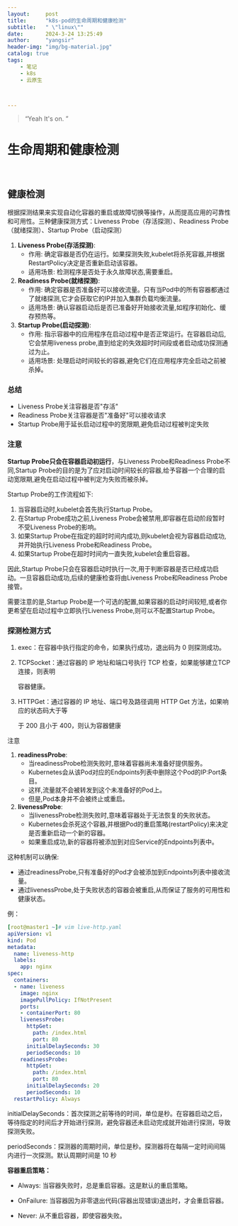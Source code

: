 ```yaml
---
layout:     post
title:      "k8s-pod的生命周期和健康检测"
subtitle:   " \"linux\""
date:       2024-3-24 13:25:49
author:     "yangsir"
header-img: "img/bg-material.jpg"
catalog: true
tags:
    - 笔记
    - k8s
    - 云原生



---
```


> “Yeah It's on. ”


<p id = "build"></p>

# 生命周期和健康检测

​		

## 健康检测

根据探测结果来实现自动化容器的重启或故障切换等操作，从而提高应用的可靠性和可用性。三种健康探测方式：Liveness Probe（存活探测）、Readiness Probe（就绪探测）、Startup Probe（启动探测）

1. **Liveness Probe(存活探测)**:
   - 作用: 确定容器是否仍在运行。如果探测失败,kubelet将杀死容器,并根据RestartPolicy决定是否重新启动该容器。
   - 适用场景: 检测程序是否处于永久故障状态,需要重启。
2. **Readiness Probe(就绪探测)**:
   - 作用: 确定容器是否准备好可以接收流量。只有当Pod中的所有容器都通过了就绪探测,它才会获取它的IP并加入集群负载均衡流量。
   - 适用场景: 确认容器启动后是否已准备好开始接收流量,如程序初始化、缓存预热等。
3. **Startup Probe(启动探测)**:
   - 作用: 指示容器中的应用程序在启动过程中是否正常运行。在容器启动后,它会禁用liveness probe,直到给定的失效超时时间段或者启动成功探测通过为止。
   - 适用场景: 处理启动时间较长的容器,避免它们在应用程序完全启动之前被杀掉。

### 总结

- Liveness Probe关注容器是否"存活"
- Readiness Probe关注容器是否"准备好"可以接收请求
- Startup Probe用于延长启动过程中的宽限期,避免启动过程被判定失败

### 注意

**Startup Probe只会在容器启动初运行**，与Liveness Probe和Readiness Probe不同,Startup Probe的目的是为了应对启动时间较长的容器,给予容器一个合理的启动宽限期,避免在启动过程中被判定为失败而被杀掉。

Startup Probe的工作流程如下:

1. 当容器启动时,kubelet会首先执行Startup Probe。
2. 在Startup Probe成功之前,Liveness Probe会被禁用,即容器在启动阶段暂时不受Liveness Probe的影响。
3. 如果Startup Probe在指定的超时时间内成功,则kubelet会视为容器启动成功,并开始执行Liveness Probe和Readiness Probe。
4. 如果Startup Probe在超时时间内一直失败,kubelet会重启容器。

因此,Startup Probe只会在容器启动时执行一次,用于判断容器是否已经成功启动。一旦容器启动成功,后续的健康检查将由Liveness Probe和Readiness Probe接管。

需要注意的是,Startup Probe是一个可选的配置,如果容器的启动时间较短,或者你更希望在启动过程中立即执行Liveness Probe,则可以不配置Startup Probe。

### 探测检测方式



1. exec：在容器中执行指定的命令，如果执行成功，退出码为 0 则探测成功。

2. TCPSocket：通过容器的 IP 地址和端口号执行 TCP 检查，如果能够建立TCP 连接，则表明 

   容器健康。 

3. HTTPGet：通过容器的 IP 地址、端口号及路径调用 HTTP Get 方法，如果响应的状态码大于等

   于 200 且小于 400，则认为容器健康 

注意

1. **readinessProbe**:
   - 当readinessProbe检测失败时,意味着容器尚未准备好提供服务。
   - Kubernetes会从该Pod对应的Endpoints列表中删除这个Pod的IP:Port条目。
   - 这样,流量就不会被转发到这个未准备好的Pod上。
   - 但是,Pod本身并不会被终止或重启。
2. **livenessProbe**:
   - 当livenessProbe检测失败时,意味着容器处于无法恢复的失败状态。
   - Kubernetes会杀死这个容器,并根据Pod的重启策略(restartPolicy)来决定是否重新启动一个新的容器。
   - 如果重启成功,新的容器将被添加到对应Service的Endpoints列表中。

这种机制可以确保:

- 通过readinessProbe,只有准备好的Pod才会被添加到Endpoints列表中接收流量。
- 通过livenessProbe,处于失败状态的容器会被重启,从而保证了服务的可用性和健康状态。



例：

```yaml
[root@master1 ~]# vim live-http.yaml
apiVersion: v1
kind: Pod
metadata:
  name: liveness-http
  labels:
    app: nginx
spec:
  containers:
  - name: liveness
    image: nginx
    imagePullPolicy: IfNotPresent
    ports:
    - containerPort: 80
    livenessProbe:
      httpGet:
        path: /index.html
        port: 80
      initialDelaySeconds: 30
      periodSeconds: 10
    readinessProbe:
      httpGet:
        path: /index.html
        port: 80
      initialDelaySeconds: 20
      periodSeconds: 10
  restartPolicy: Always
```

initialDelaySeconds：首次探测之前等待的时间，单位是秒。在容器启动之后，等待指定的时间后才开始进行探测，避免容器还未启动完成就开始进行探测，导致探测失败。

periodSeconds：探测器的周期时间，单位是秒。探测器将在每隔一定时间间隔内进行一次探测。默认周期时间是 10 秒

**容器重启策略：**

- Always: 当容器失败时，总是重启容器。这是默认的重启策略。

- OnFailure: 当容器因为非零退出代码(容器出现错误)退出时，才会重启容器。

- Never: 从不重启容器，即使容器失败。

